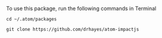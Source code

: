 To use this package, run the following commands in Terminal

  `cd ~/.atom/packages`
  
  `git clone https://github.com/drhayes/atom-impactjs`
